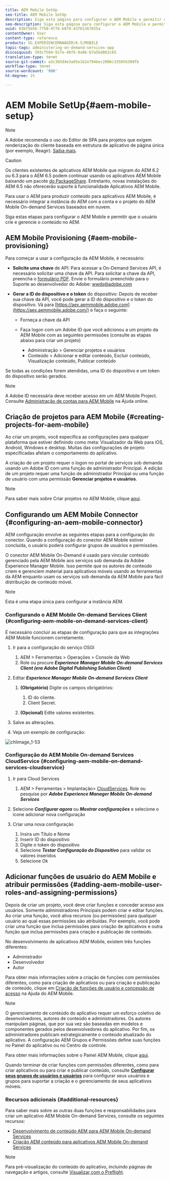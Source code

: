 ```yaml
---
title: AEM Mobile SetUp
seo-title: AEM Mobile SetUp
description: Siga esta página para configurar o AEM Mobile e permitir que o usuário crie e gerencie o conteúdo no AEM. Esta página fornece informações sobre a integração da instância de AEM com a conta e os projetos AEM Mobile On-demand Services baseados em nuvem.
seo-description: Siga esta página para configurar o AEM Mobile e permitir que o usuário crie e gerencie o conteúdo no AEM. Esta página fornece informações sobre a integração da instância de AEM com a conta e os projetos AEM Mobile On-demand Services baseados em nuvem.
uuid: 03bf5b56-7750-4f76-b079-43761367655a
contentOwner: User
content-type: reference
products: SG_EXPERIENCEMANAGER/6.5/MOBILE
topic-tags: administering-on-demand-services-app
discoiquuid: 393cf504-917e-4bf6-9a8b-b7a5bd862c65
translation-type: tm+mt
source-git-commit: a3c303d4e3a85e1b2e794bec2006c335056309fb
workflow-type: tm+mt
source-wordcount: '990'
ht-degree: 1%

---
```



# AEM Mobile SetUp{#aem-mobile-setup}

>[!NOTE]
>
>A Adobe recomenda o uso do Editor de SPA para projetos que exigem renderização do cliente baseada em estrutura de aplicativo de página única (por exemplo, Reagir). [Saiba mais](/help/sites-developing/spa-overview.md).

>[!CAUTION]
>
>Os clientes existentes de aplicativos AEM Mobile que migram do AEM 6.2 ou 6.3 para o AEM 6.5 podem continuar usando os aplicativos AEM Mobile baixando um pacote [do PackageShare](https://www.adobeaemcloud.com/content/marketplace/marketplaceProxy.html?packagePath=/content/companies/public/adobe/packages/cq640/compatpack/aem-mobile-package). Entretanto, novas instalações do AEM 6.5 não oferecerão suporte à funcionalidade Aplicativos AEM Mobile.

Para usar o AEM para produzir conteúdo para aplicativos AEM Mobile, é necessário integrar a instância do AEM com a conta e o projeto do AEM Mobile On-demand Services baseados em nuvem.

Siga estas etapas para configurar o AEM Mobile e permitir que o usuário crie e gerencie o conteúdo no AEM.

## AEM Mobile Provisioning {#aem-mobile-provisioning}

Para começar a usar a configuração da AEM Mobile, é necessário:

* **Solicite uma chave** de API: Para acessar a On-Demand Services API, é necessário solicitar uma chave da API. Para solicitar a chave da API, preencha o [formulário PDF](https://helpx.adobe.com/digital-publishing-solution/help/integrating-dps.html). Envie o formulário preenchido para o Suporte ao desenvolvedor do Adobe: [wwds@adobe.com](mailto:wwds@adobe.com)

* **Gerar a ID do dispositivo e o token** do dispositivo: Depois de receber sua chave da API, você pode gerar a ID do dispositivo e o token do dispositivo. Vá para [https://aex.aemmobile.adobe.com](https://aex.aemmobile.adobe.com/) e faça o seguinte:

   * Forneça a chave da API
   * Faça logon com um Adobe ID que você adicionou a um projeto da AEM Mobile com as seguintes permissões (consulte as etapas abaixo para criar um projeto)

      * Administração > Gerenciar projetos e usuários
      * Conteúdo > Adicionar e editar conteúdo, Excluir conteúdo, Visualização conteúdo, Publicar conteúdo

Se todas as condições forem atendidas, uma ID do dispositivo e um token do dispositivo serão gerados.

>[!NOTE]
>
>A Adobe ID necessária deve receber acesso em um AEM Mobile Project. Consulte [Administração de contas para AEM Mobile](https://helpx.adobe.com/digital-publishing-solution/help/account-admin-dps.html) na Ajuda online.

## Criação de projetos para AEM Mobile {#creating-projects-for-aem-mobile}

Ao criar um projeto, você especifica as configurações para qualquer plataforma que estiver definindo como meta: Visualizador da Web para iOS, Android, Windows e desktop. Muitas das configurações de projeto especificadas afetam o comportamento do aplicativo.

A criação de um projeto requer o logon no portal de serviços sob demanda usando um Adobe ID com uma função de administrador Principal. A edição de um projeto requer uma função de administrador Principal ou uma função de usuário com uma permissão **Gerenciar projetos e usuários**.

>[!NOTE]
>
>Para saber mais sobre Criar projetos no AEM Mobile, clique [aqui](https://helpx.adobe.com/digital-publishing-solution/help/creating-projects.html).

## Configurando um AEM Mobile Connector {#configuring-an-aem-mobile-connector}

AEM configuração envolve as seguintes etapas para a configuração do conector. Quando a configuração do conector AEM Mobile estiver concluída, o usuário poderá configurar grupos de usuários e permissões.

O conector AEM Mobile On-Demand é usado para vincular conteúdo gerenciado pela AEM Mobile aos serviços sob demanda da Adobe Experience Manager Mobile. Isso permite que os autores de conteúdo criem e gerenciem material para aplicativos móveis usando as ferramentas da AEM enquanto usam os serviços sob demanda da AEM Mobile para fácil distribuição de conteúdo móvel.

>[!NOTE]
>
>Esta é uma etapa única para configurar a instância AEM.

### Configurando o AEM Mobile On-demand Services Client {#configuring-aem-mobile-on-demand-services-client}

É necessário concluir as etapas de configuração para que as integrações AEM Mobile funcionem corretamente.

1. Ir para a configuração do serviço OSGI

   1. AEM > Ferramentas > Operações > Console da Web
   1. Role ou procure ***Experience Manager Mobile On-demand Services Client (era Adobe Digital Publishing Solution Client)***

1. Editar ***Experience Manager Mobile On-demand Services Client***

   1. **(Obrigatório)** Digite os campos obrigatórios:

      1. ID do cliente.
      1. Client Secret.
   1. **(Opcional)** Edite valores existentes.


1. Salve as alterações.
1. Veja um exemplo de configuração:

![chlimage_1-53](assets/chlimage_1-53.png)

### Configuração do AEM Mobile On-demand Services CloudService {#configuring-aem-mobile-on-demand-services-cloudservice}

1. Ir para Cloud Services

   1. AEM > Ferramentas > Implantação> [CloudServices](http://localhost:4502/libs/cq/core/content/tools/cloudservices.html). Role ou pesquise por ***Adobe Experience Manager Mobile On-demand Services***

1. Selecione ***Configurar agora*** ou ***Mostrar configurações*** e selecione o ícone adicionar nova configuração

1. Criar uma nova configuração

   1. Insira um Título e Nome
   1. Inserir ID do dispositivo
   1. Digite o token do dispositivo
   1. Selecione ***Testar Configuração do Dispositivo*** para validar os valores inseridos
   1. Selecione Ok

## Adicionar funções de usuário do AEM Mobile e atribuir permissões {#adding-aem-mobile-user-roles-and-assigning-permissions}

Depois de criar um projeto, você deve criar funções e conceder acesso aos usuários. Somente administradores Principais podem criar e editar funções. Ao criar uma função, você ativa recursos (ou permissões) para qualquer usuário ao qual essas permissões são atribuídas. Por exemplo, você pode criar uma função que inclua permissões para criação de aplicativos e outra função que inclua permissões para criação e publicação de conteúdo.

No desenvolvimento de aplicativos AEM Mobile, existem três funções diferentes:

* Administrador
* Desenvolvedor
* Autor

Para obter mais informações sobre a criação de funções com permissões diferentes, como para criação de aplicativos ou para criação e publicação de conteúdo, clique em [Criação de funções de usuário e concessão de acesso](https://helpx.adobe.com/digital-publishing-solution/help/account-admin-dps.html) na Ajuda do AEM Mobile.

>[!NOTE]
>
>O gerenciamento de conteúdo do aplicativo requer um esforço coletivo de desenvolvedores, autores de conteúdo e administradores. Os autores manipulam páginas, que por sua vez são baseadas em modelos e componentes gerados pelos desenvolvedores do aplicativo. Por fim, os administradores publicam estrategicamente o conteúdo atualizado do aplicativo. A configuração AEM Grupos e Permissões define suas funções no Painel do aplicativo ou no Centro de controle.
>
>Para obter mais informações sobre o Painel AEM Mobile, clique [aqui](/help/mobile/mobile-apps-ondemand-application-dashboard.md).

Quando terminar de criar funções com permissões diferentes, como para criar aplicativos ou para criar e publicar conteúdo, consulte [**Configurar seus grupos de usuários e usuários**](/help/mobile/aem-mobile-configure-users.md) para configurar seus usuários e grupos para suportar a criação e o gerenciamento de seus aplicativos móveis.

### Recursos adicionais {#additional-resources}

Para saber mais sobre as outras duas funções e responsabilidades para criar um aplicativo AEM Mobile On-demand Services, consulte os seguintes recursos:

* [Desenvolvimento de conteúdo AEM para AEM Mobile On-demand Services](/help/mobile/aem-mobile-on-demand.md)
* [Criação AEM conteúdo para aplicativos AEM Mobile On-demand Services](/help/mobile/mobile-apps-ondemand.md)

>[!NOTE]
>
>Para pré-visualização do conteúdo do aplicativo, incluindo páginas de navegação e artigos, consulte [Visualizar com o Preflight](/help/mobile/aem-mobile-manage-ondemand-services.md).
